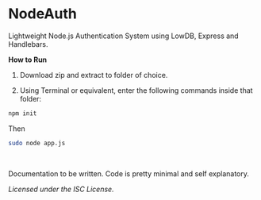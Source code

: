 # NodeAuth
Lightweight Node.js Authentication System using LowDB, Express and Handlebars.

**How to Run**

1. Download zip and extract to folder of choice.

2. Using Terminal or equivalent, enter the following commands inside that folder:

```bash
npm init
```

Then

```bash
sudo node app.js
```
<br />

Documentation to be written. Code is pretty minimal and self explanatory.

_Licensed under the ISC License._
